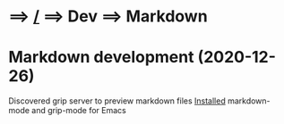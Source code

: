 # ==> [/](Blog) ==> Dev ==> Markdown

# Markdown development (2020-12-26)

Discovered grip server to preview markdown files
[Installed](https://github.com/pierreaubert/workbench/commit/4098646f268d396de9bd29331e5fb91f9a57b707#diff-d8951da430c285ff25113e010d9227b1b9a16bf9067f040072145bbe46a8c507) markdown-mode and grip-mode for Emacs
